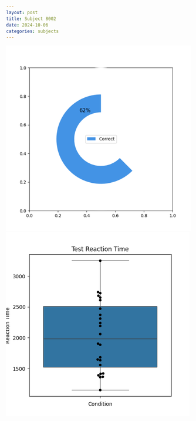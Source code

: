 ```yaml
---
layout: post
title: Subject 8002
date: 2024-10-06
categories: subjects
---
```


![](data/8002/run-5/8002_FN_acc_test.png)
![](data/8002/run-5/8002_FN_rt.png)
